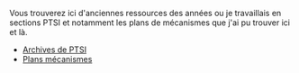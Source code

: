 Vous trouverez ici d'anciennes ressources des années ou je travaillais en sections PTSI et notamment les plans de mécanismes que j'ai pu trouver ici et là. 

<div class="grid cards" markdown>

- [Archives de PTSI](old-ptsi.md)
- [Plans mécanismes](plans.md)

</div>